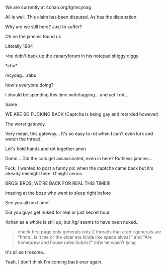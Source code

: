 We are currently at 4chan.org/tg/mcyoag

All is well. This claim has been disputed. As has the disputation.

Why are we still here? Just to suffer?

Oh no the jannies found us

Literally 1984

\>he didn't back up the canaryforum in his notepad
shiggy diggy

\*chu*

mcyoag....rabu

how's everyone doing?

I should be spending this time writefagging... and yet I rot...

Same

WE ARE SO FUCKING BACK (Captcha is being gay and retarded however)

The worst gateway.

Very mean,  this gateway... It's so easy to rot when I can't even lurk and watch the thread.

Let's hold hands and rot together anon

Damn... Did the cats get assassinated, even in here? Ruthless jannies...

Fuck, I wanted to post a funny pic when the captcha came back but it's already midnight here. G'night anons.

BROS! BROS, WE'RE BACK FOR REAL THIS TIME!!!

lmaoing at the bozo who went to sleep right before

See you all next time!


Did you guys get nuked for real or just secret hour

4chan as a whole is still up, but /tg/ seems to have been nuked..

>check first page
>only generals
>only 2 threads that aren't generals are "hmm.. is it me or the eldar are kinda like space elves?" and "Are homebrew and house rules hubris?"
>mfw he wasn't lying

It's all so tiresome... 

Yeah, I don't think I'm coming back ever again.